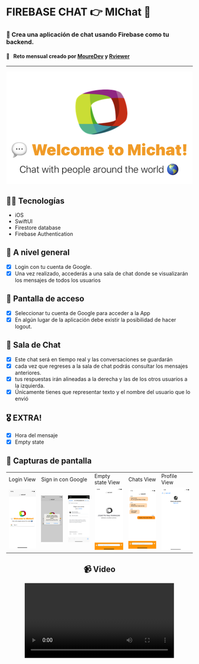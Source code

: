 

# FIREBASE CHAT 👉 MIChat 💬
### 📱 Crea una aplicación de chat usando Firebase como tu backend.
####  💪  &nbsp; Reto mensual creado por [MoureDev](https://github.com/mouredev/Monthly-App-Challenge-2022) y [Rviewer](https://rviewer.io/)

---

<center>
    <img src="https://raw.githubusercontent.com/Rviewer-Challenges/fS8lnk24GHJIXulBagvw/devel/images/logo.png" alt="logo MiChat"/>
</center>

## 👩‍💻 Tecnologías
- iOS 
- SwiftUI 
- Firestore database
- Firebase Authentication

## 📱 A nivel general
- [x] Login con tu cuenta de Google.
- [x] Una vez realizado, accederás a una sala de chat donde se visualizarán los mensajes de todos los usuarios

## 🚪 Pantalla de acceso

- [x] Seleccionar tu cuenta de Google para acceder a la App
- [x] En algún lugar de la aplicación debe existir la posibilidad de hacer logout.

## 💬 Sala de Chat

- [x] Este chat será en tiempo real y las conversaciones se guardarán
- [x] cada vez que regreses a la sala de chat podrás consultar los mensajes anteriores.
- [x] tus respuestas irán alineadas a la derecha y las de los otros usuarios a la izquierda.
- [x] Únicamente tienes que representar texto y el nombre del usuario que lo envió 

## 🎖️ EXTRA!

- [x] Hora del mensaje
- [x] Empty state

## 📸 Capturas de pantalla

<center>
    <table>
    <tr>
    <td>
    Login View
    </td>
    <td colspan="2">
    Sign in con Google
    </td>
    <td>
    Empty state View
    </td>
    <td>
    Chats View
    </td>
    <td>
    Profile View
    </td>
    </tr>
    <tr>
    <td>
    <img src="./images/login.png" alt="logo MiChat" width="200"/>
    </td>
        <td>
    <img src="./images/google.png" alt="logo MiChat" width="200"/>
    </td>
    <td>
    <img src="./images/google2.png" alt="logo MiChat" width="200"/>
    </td>
    <td>
    <img src="./images/emptystate.png" alt="logo MiChat" width="200"/>
    </td>
    <td>
    <img src="./images/chat.png" alt="logo MiChat" width="200"/>
    </td>
    <td>
    <img src="./images/logout.png" alt="logo MiChat" width="200"/>
    </td>
    </tr>
    </table>
<center>

## 📹 Video

<center>
    <video src="./images/MIChat.mov" width="80%">
</center>


